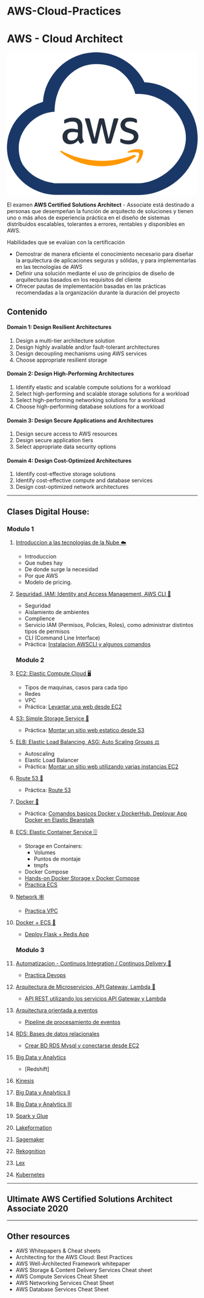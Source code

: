 # AWS-Cloud-Practices

# AWS - Cloud Architect

![aws](resources/images/awscloud.svg)

El examen **AWS Certified Solutions Architect** - Associate está destinado a
personas que desempeñan la función de arquitecto de soluciones y tienen uno o
más años de experiencia práctica en el diseño de sistemas distribuidos
escalables, tolerantes a errores, rentables y disponibles en AWS.

Habilidades que se evalúan con la certificación

- Demostrar de manera eficiente el conocimiento necesario para diseñar la
  arquitectura de aplicaciones seguras y sólidas, y para implementarlas en las
  tecnologías de AWS
- Definir una solución mediante el uso de principios de diseño de arquitecturas
  basados en los requisitos del cliente
- Ofrecer pautas de implementación basadas en las prácticas recomendadas a la
  organización durante la duración del proyecto


## Contenido 

#### Domain 1: Design Resilient Architectures
1. Design a multi-tier architecture solution
2. Design highly available and/or fault-tolerant architectures
3. Design decoupling mechanisms using AWS services
4. Choose appropriate resilient storage

#### Domain 2: Design High-Performing Architectures
1. Identify elastic and scalable compute solutions for a workload
2. Select high-performing and scalable storage solutions for a workload
3. Select high-performing networking solutions for a workload
4. Choose high-performing database solutions for a workload

#### Domain 3: Design Secure Applications and Architectures
1. Design secure access to AWS resources
2. Design secure application tiers
3. Select appropriate data security options

#### Domain 4: Design Cost-Optimized Architectures
1. Identify cost-effective storage solutions
2. Identify cost-effective compute and database services
3. Design cost-optimized network architectures

---

## Clases Digital House:

### Modulo 1

1. [Introduccion a las tecnologias de la Nube ☁️](Digital-House/01-Introduccion-Cloud/01-Intro.md)

   - Introduccion
   - Que nubes hay
   - De donde surge la necesidad
   - Por que AWS
   - Modelo de pricing.

2. [Seguridad, IAM: Identity and Access Management, AWS CLI 👮](Digital-House/02-IAM-AWSCLI/02-Seguridad-IAM-CLI.md)

   - Seguridad
   - Aislamiento de ambientes
   - Complience
   - Servicio IAM (Permisos, Policies, Roles), como administrar distintos tipos
     de permisos
   - CLI (Command Line Interface)
   - Práctica:
     [Instalacion AWSCLI y algunos comandos](Digital-House/02-IAM-AWSCLI/2-practica-iam-awscli.md)

   ### Modulo 2

3. [EC2: Elastic Compute Cloud 🖥️](Digital-House/03-EC2/03-EC2.md)

   - Tipos de maquinas, casos para cada tipo
   - Redes
   - VPC
   - Práctica: [Levantar una web desde EC2](Digital-House/03-EC2/3-practica-EC2.pdf)

4. [S3: Simple Storage Service 🧳️](Digital-House/04-S3/04-S3.md)

   - Práctica: [Montar un sitio web estatico desde S3](Digital-House/04-S3/4-practica-S3.md)

5. [ELB: Elastic Load Balancing, ASG: Auto Scaling Groups ⚖️](Digital-House/05-ELB/05-ELB-ASG.md)

   - Autoscaling
   - Elastic Load Balancer
   - Práctica:
     [Montar un sitio web utilizando varias instancias EC2](Digital-House/05-ELB/5-practica-ELB.md)

6. [Route 53 📛](Digital-House/06-Route53/06-Route53.md)

   - Práctica: [Route 53](Digital-House/06-Route53/6-practica-Route53.md)

7. [Docker 🐳](Digital-House/07-Docker/07-Docker.md)

   - Práctica:
     [Comandos basicos Docker y DockerHub. Deployar App Docker en Elastic Beanstalk](Digital-House/07-Docker/docker.ipynb)

8. [ECS: Elastic Container Service 🗄](Digital-House/08-ECS/08-ECS.md)

   - Storage en Containers:
     - Volumes
     - Puntos de montaje
     - tmpfs
   - Docker Compose
   - [Hands-on Docker Storage y Docker Compose](Digital-House/08-ECS/Storage%20&%20Compose.ipynb)
   - [Practica ECS](Digital-House/08-ECS/ECS.ipynb)

9. [Network 🕸](Digital-House/09-Networking)

   - [Practica VPC](Digital-House/09-Networking/9-practica-networking.md)

10. [Docker + ECS 🐋](Digital-House/10-Docker-ECS/Repaso-ECS-Docker.md)

    - [Deploy Flask + Redis App](Digital-House/10-Docker-ECS/10-practica-docker.md)

    ### Modulo 3
11. [Automatizacion - Continuos Integration / Continuos Delivery 🚢](Digital-House/11-CI-CD/11-CI-CD.md)
    - [Practica Devops](Digital-House/11-CI-CD/11-practica-devops.md)
    
12. [Arquitectura de Microservicios, API Gateway, Lambda 🦠](Digital-House/12-Microservicios/12-microservicios.md)
    - [API REST utilizando los servicios API Gateway y Lambda](Digital-House/12-Microservicios/12-practica-microservicios.md) 

13. [Arquitectura orientada a eventos](Digital-House/13-Eventos/13-arquitectura-eventos.md)
    - [Pipeline de procesamiento de eventos](Digital-House/13-Eventos/13-practica-eventos.md)
    
14. [RDS: Bases de datos relacionales](Digital-House/14-RDS/14-RDS.md)
    - [Crear BD RDS Mysql y conectarse desde EC2](Digital-House/14-RDS/14-practica-RDS.md)

15. [Big Data y Analytics](Digital-House/15-BigData-Analytics/15-big-data.md)
    - [Redshift]

16. [Kinesis](Digital-House/16-Kinesis/16-kinesis.md)

17. [Big Data y Analytics II](Digital-House/17-BigData-Analytics-2/17-big-data-2.md)

18. [Big Data y Analytics III](Digital-House/18-BigData-Analytics-3/18-big-data-analytics-3.md)

19. [Spark y Glue](Digital-House/19-Spark-Glue/19-spark-glue.md)

20. [Lakeformation](Digital-House/20-Lakeformation/20-lakeformation.md)

21. [Sagemaker](Digital-House/20-Lakeformation/20-lakeformation.md)

22. [Rekognition](Digital-House/20-Lakeformation/20-lakeformation.md)

23. [Lex](Digital-House/20-Lakeformation/20-lakeformation.md)

24. [Kubernetes](Digital-House/20-Lakeformation/20-lakeformation.md)


---

## Ultimate AWS Certified Solutions Architect Associate 2020



---

## Other resources

- AWS Whitepapers & Cheat sheets
- Architecting for the AWS Cloud: Best Practices
- AWS Well-Architected Framework whitepaper
- AWS Storage & Content Delivery Services Cheat sheet
- AWS Compute Services Cheat Sheet
- AWS  Networking Services Cheat Sheet
- AWS  Database Services Cheat Sheet
